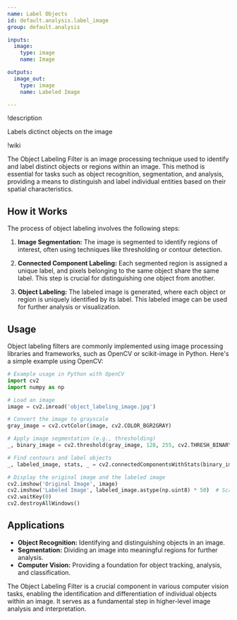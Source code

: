 ```yaml
---
name: Label Objects
id: default.analysis.label_image
group: default.analysis

inputs:
  image:
    type: image
    name: Image

outputs:
  image_out:
    type: image
    name: Labeled Image

---
```


!description

Labels dictinct objects on the image

!wiki

The Object Labeling Filter is an image processing technique used to identify and label distinct objects or regions within an image. This method is essential for tasks such as object recognition, segmentation, and analysis, providing a means to distinguish and label individual entities based on their spatial characteristics.

## How it Works

The process of object labeling involves the following steps:

1. **Image Segmentation:** The image is segmented to identify regions of interest, often using techniques like thresholding or contour detection.

2. **Connected Component Labeling:** Each segmented region is assigned a unique label, and pixels belonging to the same object share the same label. This step is crucial for distinguishing one object from another.

3. **Object Labeling:** The labeled image is generated, where each object or region is uniquely identified by its label. This labeled image can be used for further analysis or visualization.

## Usage

Object labeling filters are commonly implemented using image processing libraries and frameworks, such as OpenCV or scikit-image in Python. Here's a simple example using OpenCV:

```python
# Example usage in Python with OpenCV
import cv2
import numpy as np

# Load an image
image = cv2.imread('object_labeling_image.jpg')

# Convert the image to grayscale
gray_image = cv2.cvtColor(image, cv2.COLOR_BGR2GRAY)

# Apply image segmentation (e.g., thresholding)
_, binary_image = cv2.threshold(gray_image, 128, 255, cv2.THRESH_BINARY)

# Find contours and label objects
_, labeled_image, stats, _ = cv2.connectedComponentsWithStats(binary_image, connectivity=8)

# Display the original image and the labeled image
cv2.imshow('Original Image', image)
cv2.imshow('Labeled Image', labeled_image.astype(np.uint8) * 50)  # Scale for better visualization
cv2.waitKey(0)
cv2.destroyAllWindows()
```

## Applications

- **Object Recognition:** Identifying and distinguishing objects in an image.
- **Segmentation:** Dividing an image into meaningful regions for further analysis.
- **Computer Vision:** Providing a foundation for object tracking, analysis, and classification.

The Object Labeling Filter is a crucial component in various computer vision tasks, enabling the identification and differentiation of individual objects within an image. It serves as a fundamental step in higher-level image analysis and interpretation.
